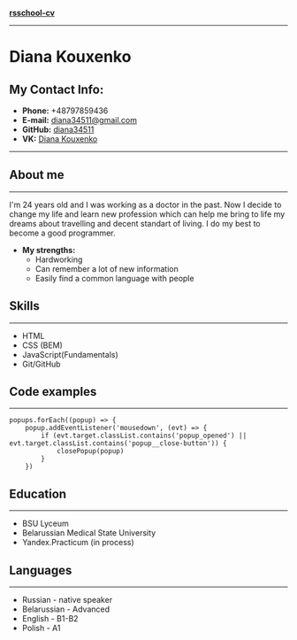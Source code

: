 **[rsschool-cv](https://github.com/Diana34511/rsschool-cv)**

---

# Diana Kouxenko

## My Contact Info:

- **Phone:** +48797859436
- **E-mail:** diana34511@gmail.com
- **GitHub:** [diana34511](https://github.com/Diana34511)
- **VK:** [Diana Kouxenko](https://vk.com/lemon_le)

---

## About me

---

I'm 24 years old and I was working as a doctor in the past. Now I decide to change my life and learn new profession which can help me bring to life my dreams about travelling and decent standart of living. I do my best to become a good programmer.

- **My strengths:**
  - Hardworking
  - Can remember a lot of new information
  - Easily find a common language with people

## Skills

---

- HTML
- CSS (BEM)
- JavaScript(Fundamentals)
- Git/GitHub

## Code examples

---

```
popups.forEach((popup) => {
    popup.addEventListener('mousedown', (evt) => {
        if (evt.target.classList.contains('popup_opened') || evt.target.classList.contains('popup__close-button')) {
            closePopup(popup)
        }
    })
```

## Education

---

- BSU Lyceum
- Belarussian Medical State University
- Yandex.Practicum (in process)

## Languages

---

- Russian - native speaker
- Belarussian - Advanced
- English - B1-B2
- Polish - A1
